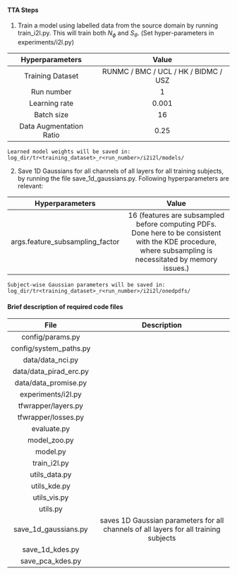 #### TTA Steps

1. Train a model using labelled data from the source domain by running train_i2l.py.
    This will train both $N_\phi$ and $S_\theta$.
	(Set hyper-parameters in experiments/i2l.py)

| Hyperparameters        			    | Value  | 
| :------------:                  | :---:  | 
| Training Dataset        			  | RUNMC / BMC / UCL / HK / BIDMC / USZ      | 
| Run number        						  | 1      | 
| Learning rate       						| 0.001  | 
| Batch size        						  | 16     | 
| Data Augmentation Ratio   			| 0.25   | 

	Learned model weights will be saved in:
	log_dir/tr<training_dataset>_r<run_number>/i2i2l/models/

2. Save 1D Gaussians for all channels of all layers for all training subjects, by running the file save_1d_gaussians.py. Following hyperparameters are relevant:

| Hyperparameters        				  | Value  | 
| :------------:                  | :---:  | 
| args.feature_subsampling_factor | 16 (features are subsampled before computing PDFs. Done here to be consistent with the KDE procedure, where subsampling is necessitated by memory issues.)      | 

	Subject-wise Gaussian parameters will be saved in:
	log_dir/tr<training_dataset>_r<run_number>/i2i2l/onedpdfs/

#### Brief description of required code files
| File        | Description  | 
| :------------:             | :---:  |
| config/params.py           |        | 
| config/system_paths.py     |        | 
| data/data_nci.py           |        | 
| data/data_pirad_erc.py     |        | 
| data/data_promise.py       |        | 
| experiments/i2l.py         |        | 
| tfwrapper/layers.py        |        | 
| tfwrapper/losses.py        |        | 
| evaluate.py                |        | 
| model_zoo.py               |        | 
| model.py                   |        | 
| train_i2l.py               |        | 
| utils_data.py              |        | 
| utils_kde.py               |        | 
| utils_vis.py               |        | 
| utils.py                   |        | 
| save_1d_gaussians.py       | saves 1D Gaussian parameters for all channels of all layers for all training subjects       | 
| save_1d_kdes.py            |        | 
| save_pca_kdes.py           |        | 